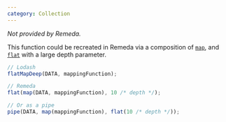 ```yaml
---
category: Collection
---
```


_Not provided by Remeda._

This function could be recreated in Remeda via a composition of
[`map`](/docs#map), and [`flat`](/docs#flat) with a large depth parameter.

```ts
// Lodash
flatMapDeep(DATA, mappingFunction);

// Remeda
flat(map(DATA, mappingFunction), 10 /* depth */);

// Or as a pipe
pipe(DATA, map(mappingFunction), flat(10 /* depth */));
```
